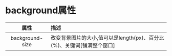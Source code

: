 # background属性

| 属性                |     描述     |
| :-----------------: |  :---------  |
|   background-size   |改变背景图片的大小,值可以是length(px)、百分比(%)、关键词[铺满整个窗口]